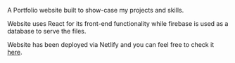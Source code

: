 A Portfolio website built to show-case my projects and skills.

Website uses React for its front-end functionality while firebase is used as a database to serve the files. 

Website has been deployed via Netlify and you can feel free to check it [here](https://alekhyaparamkusham-portfolio.netlify.app/).
